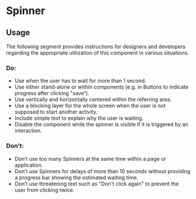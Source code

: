 # Spinner

<TableOfContents></TableOfContents>

## Usage

The following segment provides instructions for designers and developers regarding the appropriate utilization of this
component in various situations.

### Do:

- Use when the user has to wait for more than 1 second.
- Use either stand-alone or within components (e.g. in Buttons to indicate progress after clicking "save“).
- Use vertically and horizontally centered within the referring area.
- Use a blocking layer for the whole screen when the user is not supposed to start another activity.
- Include simple text to explain why the user is waiting.
- Disable the component while the spinner is visible if it is triggered by an interaction.

### Don’t:

- Don’t use too many Spinners at the same time within a page or application.
- Don’t use Spinners for delays of more than 10 seconds without providing a progress bar showing the estimated waiting
  time.
- Don’t use threatening text such as "Don't click again" to prevent the user from clicking twice.
